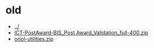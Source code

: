 # old 

* [../](..)
* [ICT-PostAward-BIS_Post Award_Validation_full-400.zip](ICT-PostAward-BIS_Post%20Award_Validation_full-400.zip)
* [oriol-utilities.zip](oriol-utilities.zip)
